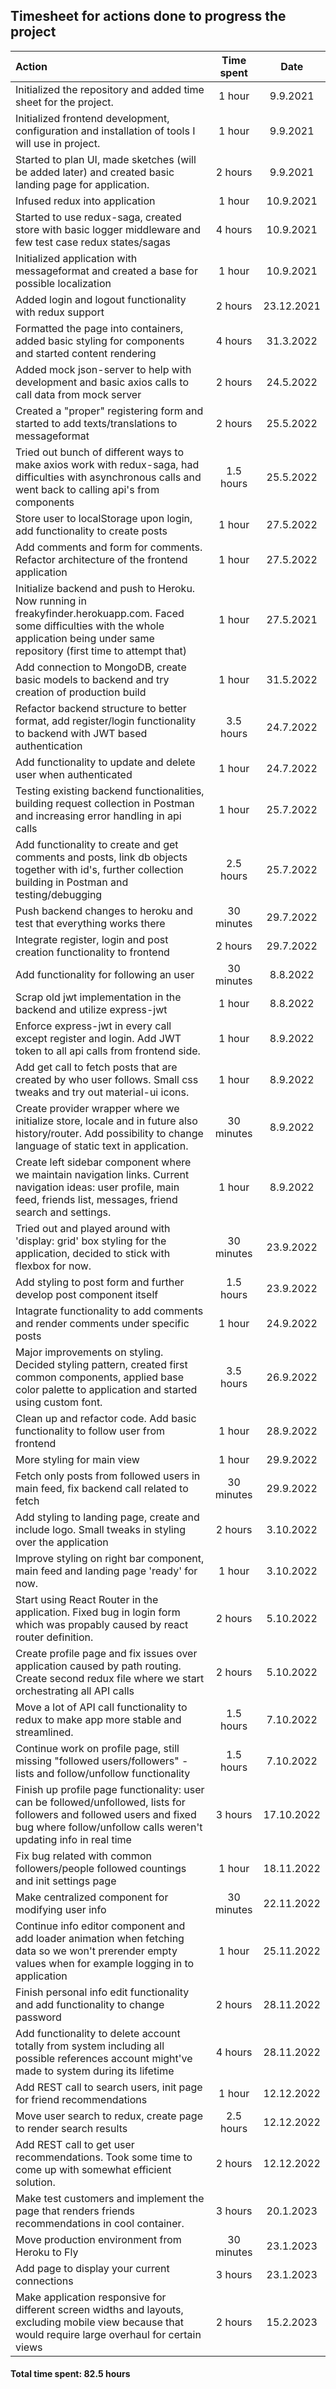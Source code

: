 ## Timesheet for actions done to progress the project

| Action                                                                                                                                                                                        | Time spent |    Date    |
| :-------------------------------------------------------------------------------------------------------------------------------------------------------------------------------------------- | :--------: | :--------: |
| Initialized the repository and added time sheet for the project.                                                                                                                              |   1 hour   |  9.9.2021  |
| Initialized frontend development, configuration and installation of tools I will use in project.                                                                                              |   1 hour   |  9.9.2021  |
| Started to plan UI, made sketches (will be added later) and created basic landing page for application.                                                                                       |  2 hours   |  9.9.2021  |
| Infused redux into application                                                                                                                                                                |   1 hour   | 10.9.2021  |
| Started to use redux-saga, created store with basic logger middleware and few test case redux states/sagas                                                                                    |  4 hours   | 10.9.2021  |
| Initialized application with messageformat and created a base for possible localization                                                                                                       |   1 hour   | 10.9.2021  |
| Added login and logout functionality with redux support                                                                                                                                       |  2 hours   | 23.12.2021 |
| Formatted the page into containers, added basic styling for components and started content rendering                                                                                          |  4 hours   | 31.3.2022  |
| Added mock json-server to help with development and basic axios calls to call data from mock server                                                                                           |  2 hours   | 24.5.2022  |
| Created a "proper" registering form and started to add texts/translations to messageformat                                                                                                    |  2 hours   | 25.5.2022  |
| Tried out bunch of different ways to make axios work with redux-saga, had difficulties with asynchronous calls and went back to calling api's from components                                 | 1.5 hours  | 25.5.2022  |
| Store user to localStorage upon login, add functionality to create posts                                                                                                                      |   1 hour   | 27.5.2022  |
| Add comments and form for comments. Refactor architecture of the frontend application                                                                                                         |   1 hour   | 27.5.2022  |
| Initialize backend and push to Heroku. Now running in freakyfinder.herokuapp.com. Faced some difficulties with the whole application being under same repository (first time to attempt that) |   1 hour   | 27.5.2021  |
| Add connection to MongoDB, create basic models to backend and try creation of production build                                                                                                |   1 hour   | 31.5.2022  |
| Refactor backend structure to better format, add register/login functionality to backend with JWT based authentication                                                                        | 3.5 hours  | 24.7.2022  |
| Add functionality to update and delete user when authenticated                                                                                                                                |   1 hour   | 24.7.2022  |
| Testing existing backend functionalities, building request collection in Postman and increasing error handling in api calls                                                                   |   1 hour   | 25.7.2022  |
| Add functionality to create and get comments and posts, link db objects together with id's, further collection building in Postman and testing/debugging                                      | 2.5 hours  | 25.7.2022  |
| Push backend changes to heroku and test that everything works there                                                                                                                           | 30 minutes | 29.7.2022  |
| Integrate register, login and post creation functionality to frontend                                                                                                                         |  2 hours   | 29.7.2022  |
| Add functionality for following an user                                                                                                                                                       | 30 minutes |  8.8.2022  |
| Scrap old jwt implementation in the backend and utilize express-jwt                                                                                                                           |   1 hour   |  8.8.2022  |
| Enforce express-jwt in every call except register and login. Add JWT token to all api calls from frontend side.                                                                               |   1 hour   |  8.9.2022  |
| Add get call to fetch posts that are created by who user follows. Small css tweaks and try out material-ui icons.                                                                             |   1 hour   |  8.9.2022  |
| Create provider wrapper where we initialize store, locale and in future also history/router. Add possibility to change language of static text in application.                                | 30 minutes |  8.9.2022  |
| Create left sidebar component where we maintain navigation links. Current navigation ideas: user profile, main feed, friends list, messages, friend search and settings.                      |   1 hour   |  8.9.2022  |
| Tried out and played around with 'display: grid' box styling for the application, decided to stick with flexbox for now.                                                                      | 30 minutes | 23.9.2022  |
| Add styling to post form and further develop post component itself                                                                                                                            | 1.5 hours  | 23.9.2022  |
| Intagrate functionality to add comments and render comments under specific posts                                                                                                              |   1 hour   | 24.9.2022  |
| Major improvements on styling. Decided styling pattern, created first common components, applied base color palette to application and started using custom font.                             | 3.5 hours  | 26.9.2022  |
| Clean up and refactor code. Add basic functionality to follow user from frontend                                                                                                              |   1 hour   | 28.9.2022  |
| More styling for main view                                                                                                                                                                    |   1 hour   | 29.9.2022  |
| Fetch only posts from followed users in main feed, fix backend call related to fetch                                                                                                          | 30 minutes | 29.9.2022  |
| Add styling to landing page, create and include logo. Small tweaks in styling over the application                                                                                            |  2 hours   | 3.10.2022  |
| Improve styling on right bar component, main feed and landing page 'ready' for now.                                                                                                           |   1 hour   | 3.10.2022  |
| Start using React Router in the application. Fixed bug in login form which was propably caused by react router definition.                                                                    |  2 hours   | 5.10.2022  |
| Create profile page and fix issues over application caused by path routing. Create second redux file where we start orchestrating all API calls                                               |  2 hours   | 5.10.2022  |
| Move a lot of API call functionality to redux to make app more stable and streamlined.                                                                                                        | 1.5 hours  | 7.10.2022  |
| Continue work on profile page, still missing "followed users/followers" -lists and follow/unfollow functionality                                                                              | 1.5 hours  | 7.10.2022  |
| Finish up profile page functionality: user can be followed/unfollowed, lists for followers and followed users and fixed bug where follow/unfollow calls weren't updating info in real time    |  3 hours   | 17.10.2022 |
| Fix bug related with common followers/people followed countings and init settings page                                                                                                        |   1 hour   | 18.11.2022 |
| Make centralized component for modifying user info                                                                                                                                            | 30 minutes | 22.11.2022 |
| Continue info editor component and add loader animation when fetching data so we won't prerender empty values when for example logging in to application                                      |   1 hour   | 25.11.2022 |
| Finish personal info edit functionality and add functionality to change password                                                                                                              |  2 hours   | 28.11.2022 |
| Add functionality to delete account totally from system including all possible references account might've made to system during its lifetime                                                 |  4 hours   | 28.11.2022 |
| Add REST call to search users, init page for friend recommendations                                                                                                                           |   1 hour   | 12.12.2022 |
| Move user search to redux, create page to render search results                                                                                                                               | 2.5 hours  | 12.12.2022 |
| Add REST call to get user recommendations. Took some time to come up with somewhat efficient solution.                                                                                        |  2 hours   | 12.12.2022 |
| Make test customers and implement the page that renders friends recommendations in cool container.                                                                                            |  3 hours   | 20.1.2023  |
| Move production environment from Heroku to Fly                                                                                                                                                | 30 minutes | 23.1.2023  |
| Add page to display your current connections                                                                                                                                                  |  3 hours   | 23.1.2023  |
| Make application responsive for different screen widths and layouts, excluding mobile view because that would require large overhaul for certain views                                        |  2 hours   | 15.2.2023  |

#### Total time spent: 82.5 hours
